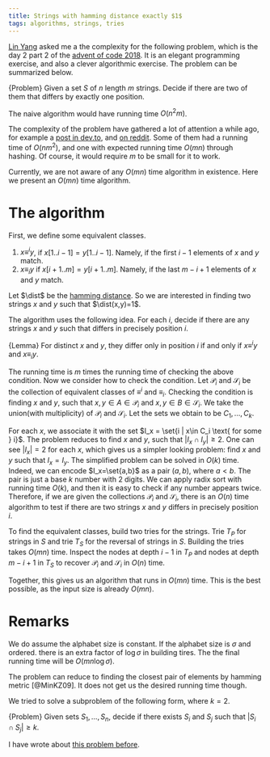 ```yaml
---
title: Strings with hamming distance exactly $1$
tags: algorithms, strings, tries
---
```


[Lin Yang](http://darktef.github.io/) asked me a the complexity for the following problem, which is the day 2 part 2 of the [advent of code 2018](https://adventofcode.com/2018). It is an elegant programming exercise, and also a clever algorithmic exercise. The problem can be summarized below. 

{Problem}
    Given a set $S$ of $n$ length $m$ strings. Decide if there are two of them that differs by exactly one position.

The naive algorithm would have running time $O(n^2m)$.

The complexity of the problem have gathered a lot of attention a while ago, for example a [post in dev.to]( https://dev.to/conectado/advent-of-code-day-2-part-2-complexity-556l), and [on reddit](https://www.reddit.com/r/adventofcode/comments/a2damm/2018_day2_part_2_a_linear_time_solution/). Some of them had a running time of $O(nm^2)$, and one with expected running time $O(mn)$ through hashing. Of course, it would require $m$ to be small for it to work. 

Currently, we are not aware of any $O(mn)$ time algorithm in existence. Here we present an $O(mn)$ time algorithm. 

# The algorithm

First, we define some equivalent classes. 

1. $x\equiv^i y$, if $x[1..i-1]=y[1..i-1]$. Namely, if the first $i-1$ elements of $x$ and $y$ match.
2. $x\equiv_i y$ if $x[i+1..m]=y[i+1..m]$. Namely, if the last $m-i+1$ elements of $x$ and $y$ match.

Let $\dist$ be the [hamming distance](https://en.wikipedia.org/wiki/Hamming_distance). So we are interested in finding two strings $x$ and $y$ such that $\dist(x,y)=1$.

The algorithm uses the following idea. For each $i$, decide if there are any strings $x$ and $y$ such that differs in precisely position $i$. 

{Lemma}
    For distinct $x$ and $y$, they differ only in position $i$ if and only if $x\equiv^i y$ and $x\equiv_i y$.

The running time is $m$ times the running time of checking the above condition. Now we consider how to check the condition.
Let $\mathcal{P}_i$ and $\mathcal{S}_i$ be the collection of equivalent classes of $\equiv^i$ and $\equiv_i$. Checking the condition is finding $x$ and $y$, such that $x,y\in A\in \mathcal{P}_i$ and $x,y\in B\in \mathcal{S}_i$. 
We take the union(with multiplicity) of $\mathcal{P}_i$ and $\mathcal{S}_i$. Let the sets we obtain to be $C_1,\ldots,C_k$.

For each $x$, we associate it with the set $I_x = \set{i | x\in C_i \text{ for some } i}$.
The problem reduces to find $x$ and $y$, such that $|I_x \cap I_y|\geq 2$.  One can see $|I_x|=2$ for each $x$, which gives us a simpler looking problem: find $x$ and $y$ such that $I_x=I_y$. The simplified problem can be solved in $O(k)$ time. 
Indeed, we can encode $I_x=\set{a,b}$ as a pair $(a,b)$, where $a<b$. The pair is just a base $k$ number with $2$ digits. We can apply radix sort with running time $O(k)$, and then it is easy to check if any number appears twice. 
Therefore, if we are given the collections $\mathcal{P}_i$ and $\mathcal{S}_i$, there is an $O(n)$ time algorithm to test if there are two strings $x$ and $y$ differs in precisely position $i$.

To find the equivalent classes, build two tries for the strings. Trie $T_P$ for strings in $S$ and trie $T_S$ for the reversal of strings in $S$. Building the tries takes $O(mn)$ time. Inspect the nodes at depth $i-1$ in $T_P$ and nodes at depth $m-i+1$ in $T_S$ to recover $\mathcal{P}_i$ and $\mathcal{S}_i$ in $O(n)$ time. 

Together, this gives us an algorithm that runs in $O(mn)$ time. This is the best possible, as the input size is already $O(mn)$.

# Remarks

We do assume the alphabet size is constant. If the alphabet size is $\sigma$ and ordered. there is an extra factor of $\log \sigma$ in building tires. The the final running time will be $O(mn\log \sigma)$. 

The problem can reduce to finding the closest pair of elements by hamming metric [@MinKZ09]. It does not get us the desired running time though. 

We tried to solve a subproblem of the following form, where $k=2$.

{Problem}
    Given sets $S_1,\ldots,S_n$, decide if there exists $S_i$ and $S_j$ such that $|S_i\cap S_j|\geq k$.

I have wrote about [this problem before](/posts/2015-02-08-two-problem-related-to-sequence-of-sets.html).


